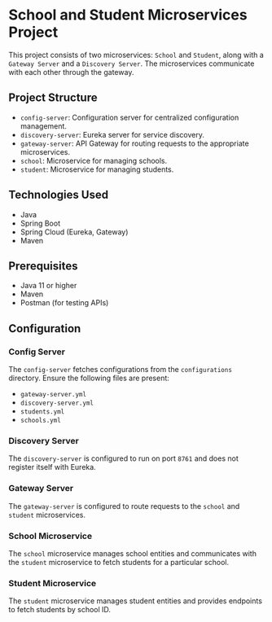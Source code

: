 # School and Student Microservices Project

This project consists of two microservices: `School` and `Student`, along with a `Gateway Server` and a `Discovery Server`. The microservices communicate with each other through the gateway.

## Project Structure

- `config-server`: Configuration server for centralized configuration management.
- `discovery-server`: Eureka server for service discovery.
- `gateway-server`: API Gateway for routing requests to the appropriate microservices.
- `school`: Microservice for managing schools.
- `student`: Microservice for managing students.

## Technologies Used

- Java
- Spring Boot
- Spring Cloud (Eureka, Gateway)
- Maven

## Prerequisites

- Java 11 or higher
- Maven
- Postman (for testing APIs)

## Configuration

### Config Server

The `config-server` fetches configurations from the `configurations` directory. Ensure the following files are present:

- `gateway-server.yml`
- `discovery-server.yml`
- `students.yml`
- `schools.yml`

### Discovery Server

The `discovery-server` is configured to run on port `8761` and does not register itself with Eureka.

### Gateway Server

The `gateway-server` is configured to route requests to the `school` and `student` microservices.

### School Microservice

The `school` microservice manages school entities and communicates with the `student` microservice to fetch students for a particular school.

### Student Microservice

The `student` microservice manages student entities and provides endpoints to fetch students by school ID.

